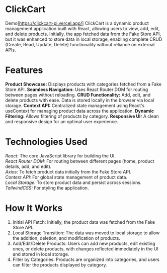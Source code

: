 # ClickCart
Demo[https://clickcart-pi.vercel.app/]
ClickCart is a dynamic product management application built with React, allowing users to view, add, edit, and delete products. 
Initially, the app fetched data from the Fake Store API, but it was enhanced to store data in local storage, 
enabling complete CRUD (Create, Read, Update, Delete) functionality without reliance on external APIs.  


# Features
**Product Showcase:** Displays products with categories fetched from a Fake Store API.
**Seamless Navigation:** Uses React Router DOM for routing between pages without reloading.
**CRUD Functionality:** Add, edit, and delete products with ease. Data is stored locally in the browser via local storage.
**Context API:** Centralized state management using React's useContext for managing product data across the application.
**Dynamic Filtering:** Allows filtering of products by category.
**Responsive UI:** A clean and responsive design for an optimal user experience.  

# Technologies Used
*React:* The core JavaScript library for building the UI.  
*React Router DOM:* For routing between different pages (home, product details, add, and edit).  
*Axios:* To fetch product data initially from the Fake Store API.  
*Context API:* For global state management of product data.  
*Local Storage:* To store product data and persist across sessions.  
*TailwindCSS:* For styling the application.  

# How It Works
1. Initial API Fetch: Initially, the product data was fetched from the Fake Store API.
2. Local Storage Transition: The data was moved to local storage to allow the addition, deletion, and modification of products.
3. Add/Edit/Delete Products: Users can add new products, edit existing ones, or delete products, with changes reflected immediately in the UI and stored in local storage.
4. Filter by Categories: Products are organized into categories, and users can filter the products displayed by category.
